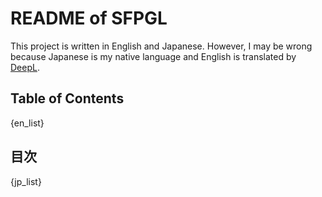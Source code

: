 # README of SFPGL

This project is written in English and Japanese.
However, I may be wrong because Japanese is my native language and English is translated by [DeepL](https://www.deepl.com/).

## Table of Contents

{en_list}

## 目次

{jp_list}
